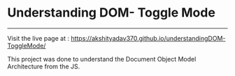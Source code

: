 # Understanding DOM- Toggle Mode

------------------------------------------

Visit the live page at : https://akshityadav370.github.io/understandingDOM-ToggleMode/

This project was done to understand the Document Object Model Architecture from the JS.
